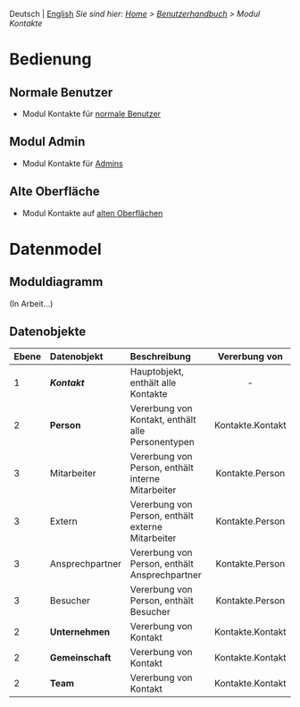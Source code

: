 <!-- TITLE: Modul Kontakte -->
<!-- SUBTITLE: Modul für Personen, Unternehmen, Organisationseinheiten usw. -->

Deutsch | [English](/en/modules/contacts)
*Sie sind hier: [Home](/home) > [Benutzerhandbuch](/de/user-guide) > Modul Kontakte*

# Bedienung
## Normale Benutzer
* Modul Kontakte für [normale Benutzer](/de/modules/contacts/user)
## Modul Admin 
* Modul Kontakte für [Admins](/de/modules/contacts/admin)
## Alte Oberfläche
* Modul Kontakte auf [alten Oberflächen](/de/modules/contacts/qooxdoo)
# Datenmodel
## Moduldiagramm
(In Arbeit...)
## Datenobjekte
| Ebene          | Datenobjekt                     | Beschreibung                                                                     | Vererbung von    |
| ------------- |:----------------------------|:--------------------------------------------------------------|:-------------------:|
| 1                  | ***Kontakt***                 |  Hauptobjekt, enthält alle Kontakte                                   | -                          |
| 2                  | **Person**                       |   Vererbung von Kontakt, enthält alle Personentypen       | Kontakte.Kontakt |
| 3                  | Mitarbeiter                       |   Vererbung von Person, enthält interne Mitarbeiter         | Kontakte.Person |
| 3                  | Extern                               |   Vererbung von Person, enthält externe Mitarbeiter        | Kontakte.Person |
| 3                  | Ansprechpartner              |   Vererbung von Person, enthält Ansprechpartner           | Kontakte.Person |
| 3                  | Besucher                           |   Vererbung von Person, enthält Besucher                        | Kontakte.Person |
| 2                  | **Unternehmen**           |    Vererbung von Kontakt                                                 | Kontakte.Kontakt |
| 2                  | **Gemeinschaft**           |    Vererbung von Kontakt                                                 | Kontakte.Kontakt |
| 2                  | **Team**                         |    Vererbung von Kontakt                                                 | Kontakte.Kontakt |


